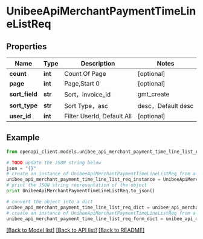 # UnibeeApiMerchantPaymentTimeLineListReq


## Properties

Name | Type | Description | Notes
------------ | ------------- | ------------- | -------------
**count** | **int** | Count Of Page | [optional] 
**page** | **int** | Page,Start 0 | [optional] 
**sort_field** | **str** | Sort，invoice_id|gmt_create|gmt_modify|period_end|total_amount，Default gmt_modify | [optional] 
**sort_type** | **str** | Sort Type，asc|desc，Default desc | [optional] 
**user_id** | **int** | Filter UserId, Default All | [optional] 

## Example

```python
from openapi_client.models.unibee_api_merchant_payment_time_line_list_req import UnibeeApiMerchantPaymentTimeLineListReq

# TODO update the JSON string below
json = "{}"
# create an instance of UnibeeApiMerchantPaymentTimeLineListReq from a JSON string
unibee_api_merchant_payment_time_line_list_req_instance = UnibeeApiMerchantPaymentTimeLineListReq.from_json(json)
# print the JSON string representation of the object
print UnibeeApiMerchantPaymentTimeLineListReq.to_json()

# convert the object into a dict
unibee_api_merchant_payment_time_line_list_req_dict = unibee_api_merchant_payment_time_line_list_req_instance.to_dict()
# create an instance of UnibeeApiMerchantPaymentTimeLineListReq from a dict
unibee_api_merchant_payment_time_line_list_req_form_dict = unibee_api_merchant_payment_time_line_list_req.from_dict(unibee_api_merchant_payment_time_line_list_req_dict)
```
[[Back to Model list]](../README.md#documentation-for-models) [[Back to API list]](../README.md#documentation-for-api-endpoints) [[Back to README]](../README.md)


